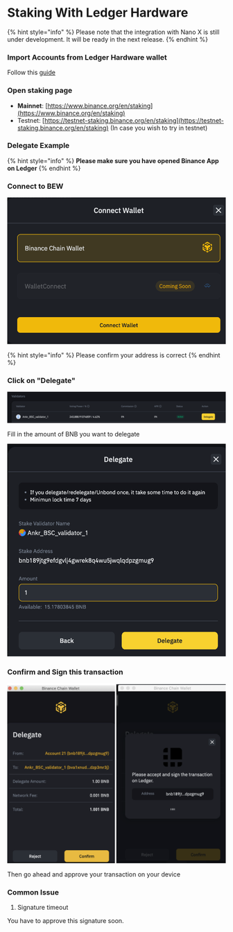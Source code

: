# Staking With Ledger Hardware

{% hint style="info" %}
Please note that the integration with Nano X is still under development. It will be ready in the next release.
{% endhint %}

### Import Accounts from Ledger Hardware wallet

Follow this [guide](../account-management/acc/connect-to-ledger-nano-s-hardware-wallet.md)

### Open staking page

* **Mainnet**: [https://www.binance.org/en/staking](https://www.binance.org/en/staking)
* Testnet: [https://testnet-staking.binance.org/en/staking](https://testnet-staking.binance.org/en/staking) \(In case you wish to try in testnet\)

### **Delegate Example**

{% hint style="info" %}
**Please make sure you have opened Binance App on Ledger**
{% endhint %}

### Connect to BEW

![](../.gitbook/assets/image%20%2822%29.png)

{% hint style="info" %}
Please confirm your address is correct
{% endhint %}

### Click on "Delegate"

![](../.gitbook/assets/image%20%2824%29.png)

Fill in the amount of BNB you want to delegate

![](../.gitbook/assets/image%20%2817%29.png)

### Confirm and Sign this transaction

![](../.gitbook/assets/image%20%2825%29.png)

Then go ahead and approve your transaction on your device

### Common Issue

1. Signature  timeout

You have to approve this signature soon.



